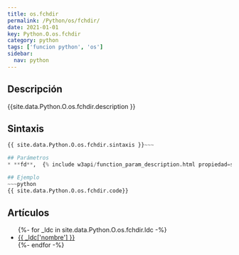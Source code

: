 ```yaml
---
title: os.fchdir
permalink: /Python/os/fchdir/
date: 2021-01-01
key: Python.O.os.fchdir
category: python
tags: ['funcion python', 'os']
sidebar: 
  nav: python
---
```


## Descripción
{{site.data.Python.O.os.fchdir.description }}

## Sintaxis
~~~python
{{ site.data.Python.O.os.fchdir.sintaxis }}~~~

## Parámetros
* **fd**,  {% include w3api/function_param_description.html propiedad=site.data.Python.O.os.fchdir valor="fd" %}

## Ejemplo
~~~python
{{ site.data.Python.O.os.fchdir.code}}
~~~

## Artículos
<ul>
{%- for _ldc in site.data.Python.O.os.fchdir.ldc -%}
   <li>
       <a href="{{_ldc['url'] }}">{{ _ldc['nombre'] }}</a>
   </li>
{%- endfor -%}
</ul>
